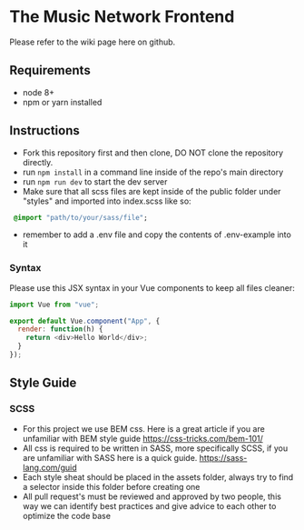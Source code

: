 # The Music Network Frontend
Please refer to the wiki page here on github.
## Requirements
* node 8+
* npm or yarn installed
## Instructions
* Fork this repository first and then clone, DO NOT clone the repository directly.
* run ```npm install``` in a command line inside of the repo's main directory
* run ```npm run dev``` to start the dev server
* Make sure that all scss files are kept inside of the public folder under "styles" and imported into index.scss like so:
```sass
 @import "path/to/your/sass/file";
```
* remember to add a .env file and copy the contents of .env-example into it
### Syntax
Please use this JSX syntax in your Vue components to keep all files cleaner:
```javascript 
import Vue from "vue";

export default Vue.component("App", {
  render: function(h) {
    return <div>Hello World</div>;
  }
});
```
## Style Guide
### SCSS
* For this project we use BEM css. Here is a great article if you are unfamiliar with BEM style guide https://css-tricks.com/bem-101/
* All css is required to be written in SASS, more specifically SCSS, if you are unfamiliar with SASS here is a quick guide. https://sass-lang.com/guid
* Each style sheat should be placed in the assets folder, always try to find a selector inside this folder before creating one
* All pull request's must be reviewed and approved by two people, this way we can identify best practices and give advice to each other to optimize the code base




